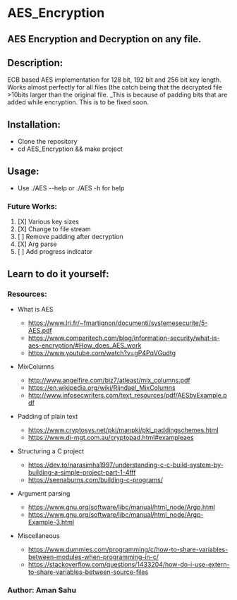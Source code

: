 # AES_Encryption
AES Encryption and Decryption on any file.
---
## Description:
   ECB based AES implementation for 128 bit, 192 bit and 256 bit key length. 
   Works almost perfectly for all files (the catch being that the decrypted file >10bits larger than the original file.
   _This is because of padding bits that are added while encryption. This is to be fixed soon.

## Installation:
   * Clone the repository
   * cd AES_Encryption && make project
   
## Usage:
   * Use ./AES --help or ./AES -h for help

### Future Works:
  1. [X] Various key sizes
  2. [X] Change to file stream
  3. [ ] Remove padding after decryption
  4. [X] Arg parse
  5. [ ] Add progress indicator


## Learn to do it yourself:
### Resources: 

   * What is AES
      * https://www.lri.fr/~fmartignon/documenti/systemesecurite/5-AES.pdf
      * https://www.comparitech.com/blog/information-security/what-is-aes-encryption/#How_does_AES_work
      * https://www.youtube.com/watch?v=gP4PqVGudtg
   
   * MixColumns
      * http://www.angelfire.com/biz7/atleast/mix_columns.pdf
      * https://en.wikipedia.org/wiki/Rijndael_MixColumns
      * http://www.infosecwriters.com/text_resources/pdf/AESbyExample.pdf
   
   * Padding of plain text
      * https://www.cryptosys.net/pki/manpki/pki_paddingschemes.html
      * https://www.di-mgt.com.au/cryptopad.html#exampleaes
   
   * Structuring a C project
      * https://dev.to/narasimha1997/understanding-c-c-build-system-by-building-a-simple-project-part-1-4fff
      * https://seenaburns.com/building-c-programs/
   
   * Argument parsing
      * https://www.gnu.org/software/libc/manual/html_node/Argp.html
      * https://www.gnu.org/software/libc/manual/html_node/Argp-Example-3.html
   
   * Miscellaneous
      * https://www.dummies.com/programming/c/how-to-share-variables-between-modules-when-programming-in-c/
      * https://stackoverflow.com/questions/1433204/how-do-i-use-extern-to-share-variables-between-source-files

### Author: Aman Sahu
